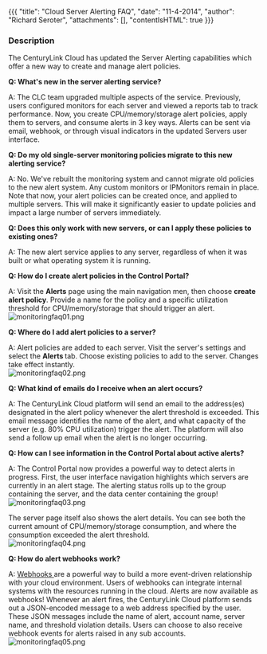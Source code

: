 {{{
  "title": "Cloud Server Alerting FAQ",
  "date": "11-4-2014",
  "author": "Richard Seroter",
  "attachments": [],
  "contentIsHTML": true
}}}

<h3><strong>Description</strong></h3>
<p>The CenturyLink Cloud has updated the Server Alerting capabilities which offer a&nbsp;new way to create and manage alert policies.</p>

<p><strong>Q: What's new in the server alerting service?</strong>
</p>
<p>A: The CLC team upgraded multiple aspects of the service. Previously, users configured monitors for each server and viewed a reports tab to track performance. Now, you create CPU/memory/storage alert policies, apply them to servers, and consume alerts
  in 3 key ways. Alerts can be sent via email, webhook, or through visual indicators in the updated Servers user interface.</p>

<p><strong>Q: Do my old single-server monitoring policies migrate to this new alerting service?</strong>
</p>
<p>A: No. We've rebuilt the monitoring system and cannot migrate old policies to the new alert system. Any custom monitors or IPMonitors remain in place. Note that now, your alert policies can be created once, and applied to multiple servers. This will make
  it significantly easier to update policies and impact a large number of servers immediately.</p>

<p><strong>Q: Does this only work with new servers, or can I apply these policies to existing ones?</strong>
</p>
<p>A: The new alert service applies to any server, regardless of when it was built or what operating system it is running.</p>

<p><strong>Q: How do I create alert policies in the Control Portal?</strong>
</p>
<p>A: Visit the&nbsp;<strong>Alerts</strong> page using the main navigation men, then choose&nbsp;<strong>create alert policy</strong>. Provide a name for the policy and a specific utilization threshold for CPU/memory/storage that should trigger an alert.
  <br
  /><img src="https://t3n.zendesk.com/attachments/token/dluhifjpnr6kuw7/?name=monitoringfaq01.png" alt="monitoringfaq01.png" />
</p>

<p><strong>Q: Where do I add alert policies to a server?</strong>
</p>
<p>A: Alert policies are added to each server. Visit the server's settings and select the <strong>Alerts&nbsp;</strong>tab. Choose existing policies to add to the server. Changes take effect instantly.
  <br /><img src="https://t3n.zendesk.com/attachments/token/xfz5vwn3a0lgfir/?name=monitoringfaq02.png" alt="monitoringfaq02.png" />
</p>

<p><strong>Q: What kind of emails do I receive when an alert occurs?</strong>
</p>
<p>A: The CenturyLink Cloud platform will send an email to the address(es) designated in the alert policy whenever the alert threshold is exceeded. This email message identifies the name of the alert, and what capacity of the server (e.g. 80% CPU utilization)
  trigger the alert. The platform will also send a follow up email when the alert is no longer occurring.</p>

<p><strong>Q: How can I see information in the Control Portal about active alerts?</strong>
</p>
<p>A: The Control Portal now provides a powerful way to detect alerts in progress. First, the user interface navigation highlights which servers are currently in an alert stage. The alerting status rolls up to the group containing the server, and the data
  center containing the group!
  <br /><img src="https://t3n.zendesk.com/attachments/token/ftand3mijcud2dj/?name=monitoringfaq03.png" alt="monitoringfaq03.png" />
</p>
<p>The server page itself also shows the alert details. You can see both the current amount of CPU/memory/storage consumption, and where the consumption exceeded the alert threshold.
  <br /><img src="https://t3n.zendesk.com/attachments/token/vm6apqjxnfhqkpg/?name=monitoringfaq04.png" alt="monitoringfaq04.png" />
</p>

<p><strong>Q: How do alert webhooks work?</strong>
</p>
<p>A: <a href="https://t3n.zendesk.com/entries/22916235-Webhooks-FAQ" target="_blank">Webhooks </a>are a powerful way to build a more event-driven relationship with your cloud environment. Users of webhooks can integrate internal systems with the resources
  running in the cloud. Alerts are now available as webhooks! Whenever an alert fires, the CenturyLink Cloud platform sends out a JSON-encoded message to a web address specified by the user. These JSON messages include the name of alert, account name,
  server name, and threshold violation details. Users can choose to also receive webhook events for alerts raised in any sub accounts.
  <br /><img src="https://t3n.zendesk.com/attachments/token/jtiu0cckldrrzll/?name=monitoringfaq05.png" alt="monitoringfaq05.png" />
</p>
